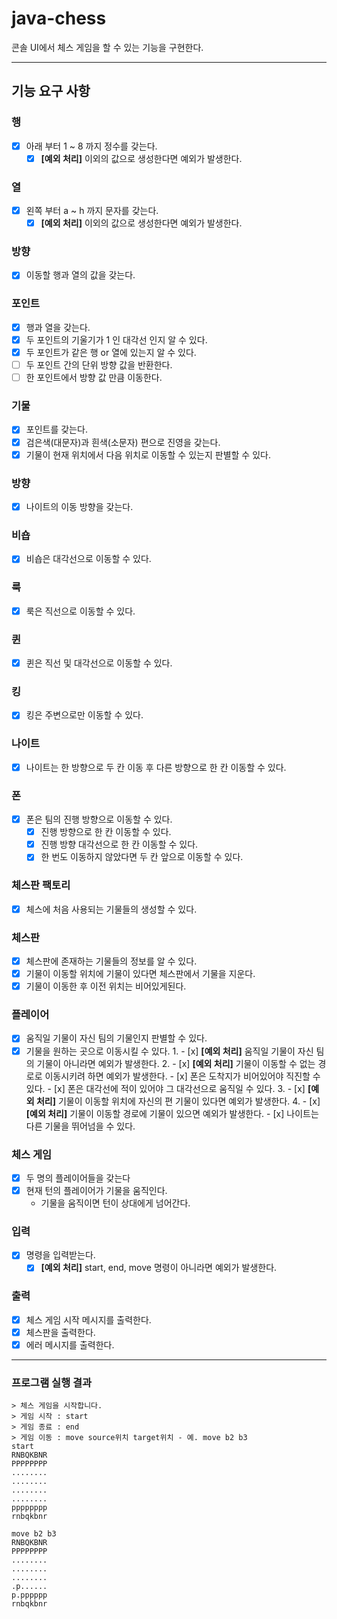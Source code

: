 # java-chess

콘솔 UI에서 체스 게임을 할 수 있는 기능을 구현한다.

---

## 기능 요구 사항

### 행

- [x] 아래 부터 1 ~ 8 까지 정수를 갖는다.
    - [x] **[예외 처리]** 이외의 값으로 생성한다면 예외가 발생한다.

### 열

- [x] 왼쪽 부터 a ~ h 까지 문자를 갖는다.
    - [x] **[예외 처리]** 이외의 값으로 생성한다면 예외가 발생한다.

### 방향

- [x] 이동할 행과 열의 값을 갖는다.

### 포인트

- [x] 행과 열을 갖는다.
- [x] 두 포인트의 기울기가 1 인 대각선 인지 알 수 있다.
- [x] 두 포인트가 같은 행 or 열에 있는지 알 수 있다.
- [ ] 두 포인트 간의 단위 방향 값을 반환한다.
- [ ] 한 포인트에서 방향 값 만큼 이동한다.

### 기물

- [x] 포인트를 갖는다.
- [x] 검은색(대문자)과 흰색(소문자) 편으로 진영을 갖는다.
- [x] 기물이 현재 위치에서 다음 위치로 이동할 수 있는지 판별할 수 있다.

### 방향

- [x] 나이트의 이동 방향을 갖는다.

### 비숍

- [x] 비숍은 대각선으로 이동할 수 있다.

### 룩

- [x] 룩은 직선으로 이동할 수 있다.

### 퀸

- [x] 퀸은 직선 및 대각선으로 이동할 수 있다.

### 킹

- [x] 킹은 주변으로만 이동할 수 있다.

### 나이트

- [x] 나이트는 한 방향으로 두 칸 이동 후 다른 방향으로 한 칸 이동할 수 있다.

### 폰

- [x] 폰은 팀의 진행 방향으로 이동할 수 있다.
    - [x] 진행 방향으로 한 칸 이동할 수 있다.
    - [x] 진행 방향 대각선으로 한 칸 이동할 수 있다.
    - [x] 한 번도 이동하지 않았다면 두 칸 앞으로 이동할 수 있다.

### 체스판 팩토리

- [x] 체스에 처음 사용되는 기물들의 생성할 수 있다.

### 체스판

- [x] 체스판에 존재하는 기물들의 정보를 알 수 있다.
- [x] 기물이 이동할 위치에 기물이 있다면 체스판에서 기물을 지운다.
- [x] 기물이 이동한 후 이전 위치는 비어있게된다.

### 플레이어

- [x] 움직일 기물이 자신 팀의 기물인지 판별할 수 있다.
- [x] 기물을 원하는 곳으로 이동시킬 수 있다.
    1.
        - [x] **[예외 처리]** 움직일 기물이 자신 팀의 기물이 아니라면 예외가 발생한다.
    2.
        - [x] **[예외 처리]** 기물이 이동할 수 없는 경로로 이동시키려 하면 예외가 발생한다.
            - [x] 폰은 도착지가 비어있어야 직진할 수 있다.
            - [x] 폰은 대각선에 적이 있어야 그 대각선으로 움직일 수 있다.
    3.
        - [x] **[예외 처리]** 기물이 이동할 위치에 자신의 편 기물이 있다면 예외가 발생한다.
    4.
        - [x] **[예외 처리]** 기물이 이동할 경로에 기물이 있으면 예외가 발생한다.
            - [x] 나이트는 다른 기물을 뛰어넘을 수 있다.

### 체스 게임

- [x] 두 명의 플레이어들을 갖는다
- [x] 현재 턴의 플레이어가 기물을 움직인다.
    - 기물을 움직이면 턴이 상대에게 넘어간다.

### 입력

- [x] 명령을 입력받는다.
    - [x] **[예외 처리]** start, end, move 명령이 아니라면 예외가 발생한다.

### 출력

- [x] 체스 게임 시작 메시지를 출력한다.
- [x] 체스판을 출력한다.
- [x] 에러 메시지를 출력한다.

---

### 프로그램 실행 결과

```shell
> 체스 게임을 시작합니다.
> 게임 시작 : start
> 게임 종료 : end
> 게임 이동 : move source위치 target위치 - 예. move b2 b3
start
RNBQKBNR
PPPPPPPP
........
........
........
........
pppppppp
rnbqkbnr

move b2 b3
RNBQKBNR
PPPPPPPP
........
........
........
.p......
p.pppppp
rnbqkbnr
```
